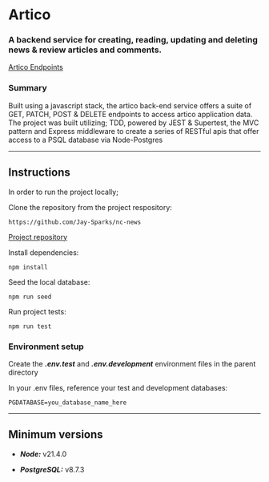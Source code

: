 # Artico
### A backend service for creating, reading, updating and deleting news & review articles and comments.

[Artico Endpoints](https://artico-dasj.onrender.com/api)

### Summary ###
Built using a javascript stack, the artico back-end service offers a suite of GET, PATCH, POST & DELETE endpoints to access artico application data. The project was built utilizing; TDD, powered by JEST & Supertest, the MVC pattern and Express middleware to create a series of RESTful apis that offer access to a PSQL database via Node-Postgres

---

## Instructions


In order to run the project locally;

Clone the repository from the project respository:
```
https://github.com/Jay-Sparks/nc-news
```
[Project repository](https://github.com/Jay-Sparks/nc-news)


Install dependencies:
```
npm install
```


Seed the local database:
```
npm run seed
```


Run project tests:
```
npm run test
```

### Environment setup


Create the ***.env.test*** and ***.env.development*** environment files in the parent directory


In your .env files, reference your test and development databases:
``` 
PGDATABASE=you_database_name_here
```

---

## Minimum versions

- ***Node:*** v21.4.0

- ***PostgreSQL:*** v8.7.3
